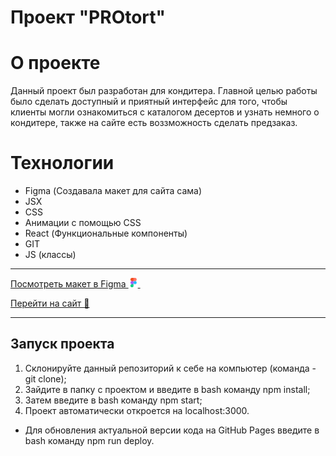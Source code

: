 # Проект "PROtort"

# O проекте

Данный проект был разработан для кондитера. Главной целью 
работы было сделать доступный и приятный интерфейс для того, 
чтобы клиенты могли ознакомиться с каталогом десертов и узнать немного 
о кондитере, также на сайте есть воззможность сделать предзаказ.

# Технологии

* Figma (Создавала макет для сайта сама)
* JSX
* CSS
* Анимации с помощью CSS
* React (Функциональные компоненты)
* GIT
* JS (классы)
___
[Посмотреть макет в Figma <img src="https://raw.githubusercontent.com/devicons/devicon/1119b9f84c0290e0f0b38982099a2bd027a48bf1/icons/figma/figma-original.svg" title="Figma" alt="Figma" width="15" height="15"/>&nbsp;](https://www.figma.com/file/zAAxfAU02mqcKM3haJUjGm/PROtort?type=design&node-id=0%3A1&mode=dev)

[Перейти на сайт 🍰](https://mariamantusova.github.io/PROtort/)
___

## Запуск проекта

1. Склонируйте данный репозиторий к себе на компьютер (команда - git clone);
2. Зайдите в папку с проектом и введите в bash команду npm install;
3. Затем введите в bash команду npm start;
4. Проект автоматически откроется на localhost:3000.

* Для обновления актуальной версии кода на GitHub Pages введите в bash команду npm run deploy.

